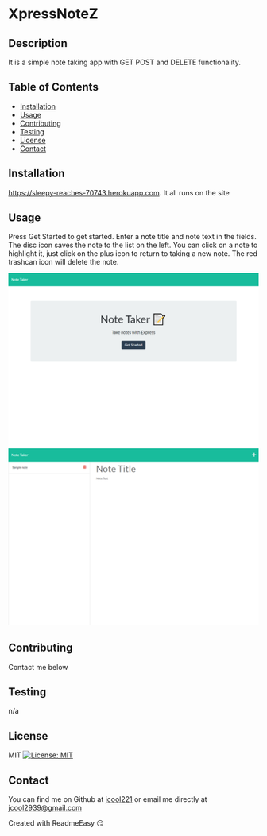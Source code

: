 <!DOCTYPE md>
# XpressNoteZ

## Description
It is a simple note taking app with GET POST and DELETE functionality.

## Table of Contents
* [Installation](#installation)
* [Usage](#usage)
* [Contributing](#contributing)
* [Testing](#testing)
* [License](#license)
* [Contact](#contact)

<a name="Installation"></a>
## Installation

https://sleepy-reaches-70743.herokuapp.com. It all runs on the site

<a name="Usage"></a>
## Usage

Press Get Started to get started.  Enter a note title and note text in the fields.  The disc icon saves the note to the list on the left.  You can click on a  note to highlight it, just click on the plus icon to return to taking a new note.  The red trashcan icon will delete the note.

![Screenshot of deployed app](https://github.com/JCool221/XpressNoteZ/blob/main/helpers/screenshot/sleepy-reaches-70743.herokuapp.com_.png)
![Screenshot of notes page](https://github.com/JCool221/XpressNoteZ/blob/main/helpers/screenshot/sleepy-reaches-70743.herokuapp.com_notes.png)

<a name="Contributing"></a>
## Contributing

Contact me below

<a name="Testing"></a>
## Testing

n/a

<a name="License"></a>
## License

MIT [![License: MIT](https://img.shields.io/badge/License-MIT-yellow.svg)](https://opensource.org/licenses/MIT)

<a name="Contact"></a>
## Contact

You can find me on Github at [jcool221](https://github.com/jcool221) 
or email me directly at [jcool2939@gmail.com](mailto:jcool2939@gmail.com?subject=[Github]Project%20Information.)

Created with ReadmeEasy 😏
